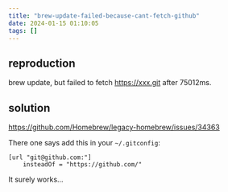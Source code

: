 ```yaml
---
title: "brew-update-failed-because-cant-fetch-github"
date: 2024-01-15 01:10:05
tags: []
---
```

## reproduction

brew update, but failed to fetch https://xxx.git after 75012ms.

## solution

https://github.com/Homebrew/legacy-homebrew/issues/34363

There one says add this in your `~/.gitconfig`:

```
[url "git@github.com:"]
    insteadOf = "https://github.com/"
```

It surely works...

